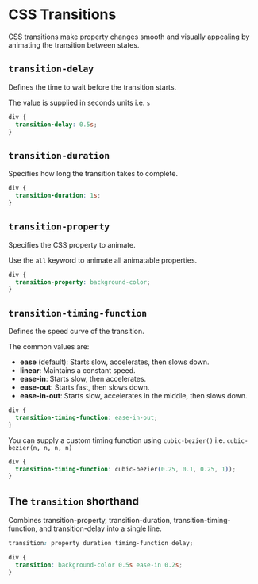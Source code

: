 # CSS Transitions

CSS transitions make property changes smooth and visually appealing by animating the transition between states.

## `transition-delay`
Defines the time to wait before the transition starts.

The value is supplied in seconds units i.e. `s`

```CSS
div {
  transition-delay: 0.5s;
}
```

## `transition-duration`
Specifies how long the transition takes to complete.

```CSS
div {
  transition-duration: 1s;
}
```

## `transition-property`
Specifies the CSS property to animate.

Use the `all` keyword to animate all animatable properties.

```CSS
div {
  transition-property: background-color;
}
```

## `transition-timing-function`
Defines the speed curve of the transition.

The common values are:

- **ease** (default): Starts slow, accelerates, then slows down.
- **linear**: Maintains a constant speed.
- **ease-in**: Starts slow, then accelerates.
- **ease-out**: Starts fast, then slows down.
- **ease-in-out**: Starts slow, accelerates in the middle, then slows down.

```CSS
div {
  transition-timing-function: ease-in-out;
}
```

You can supply a custom timing function using `cubic-bezier()` i.e. `cubic-bezier(n, n, n, n)`

```CSS
div {
  transition-timing-function: cubic-bezier(0.25, 0.1, 0.25, 1));
}
```

## The `transition` shorthand
Combines transition-property, transition-duration, transition-timing-function, and transition-delay into a single line.

```CSS
transition: property duration timing-function delay;
```

```CSS
div {
  transition: background-color 0.5s ease-in 0.2s;
}
```